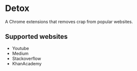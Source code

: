 # Detox

A Chrome extensions that removes crap from popular websites.

## Supported websites

* Youtube
* Medium
* Stackoverflow
* KhanAcademy
